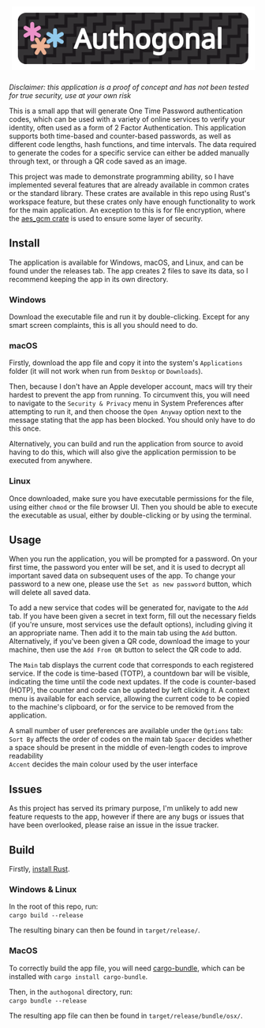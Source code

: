 <h1 align="center">
    <picture>
        <img height="128px" style="margin: 0; padding: 0" src="./icon/Banner.svg">
    </picture>
</h1>

*Disclaimer: this application is a proof of concept and has not been tested for true security, use at your own risk*  

This is a small app that will generate One Time Password authentication codes, which can be used with a variety of online services to verify your identity, often used as a form of 2 Factor Authentication. This application supports both time-based and counter-based passwords, as well as different code lengths, hash functions, and time intervals. The data required to generate the codes for a specific service can either be added manually through text, or through a QR code saved as an image.

This project was made to demonstrate programming ability, so I have implemented several features that are already available in common crates or the standard library. These crates are available in this repo using Rust's workspace feature, but these crates only have enough functionality to work for the main application. An exception to this is for file encryption, where the [aes_gcm crate](https://docs.rs/aes-gcm/latest/aes_gcm/) is used to ensure some layer of security.

## Install

The application is available for Windows, macOS, and Linux, and can be found under the releases tab. The app creates 2 files to save its data, so I recommend keeping the app in its own directory.

### Windows

Download the executable file and run it by double-clicking. Except for any smart screen complaints, this is all you should need to do.

### macOS

Firstly, download the app file and copy it into the system's `Applications` folder (it will not work when run from `Desktop` or `Downloads`).

Then, because I don't have an Apple developer account, macs will try their hardest to prevent the app from running. To circumvent this, you will need to navigate to the `Security & Privacy` menu in System Preferences after attempting to run it, and then choose the `Open Anyway` option next to the message stating that the app has been blocked. You should only have to do this once.

Alternatively, you can build and run the application from source to avoid having to do this, which will also give the application permission to be executed from anywhere.

### Linux

Once downloaded, make sure you have executable permissions for the file, using either `chmod` or the file browser UI. Then you should be able to execute the executable as usual, either by double-clicking or by using the terminal.

## Usage

When you run the application, you will be prompted for a password. On your first time, the password you enter will be set, and it is used to decrypt all important saved data on subsequent uses of the app. To change your password to a new one, please use the `Set as new password` button, which will delete all saved data.

To add a new service that codes will be generated for, navigate to the `Add` tab. If you have been given a secret in text form, fill out the necessary fields (if you're unsure, most services use the default options), including giving it an appropriate name. Then add it to the main tab using the `Add` button.  
Alternatively, if you've been given a QR code, download the image to your machine, then use the `Add From QR` button to select the QR code to add.

The `Main` tab displays the current code that corresponds to each registered service. If the code is time-based (TOTP), a countdown bar will be visible, indicating the time until the code next updates. If the code is counter-based (HOTP), the counter and code can be updated by left clicking it. A context menu is available for each service, allowing the current code to be copied to the machine's clipboard, or for the service to be removed from the application.

A small number of user preferences are available under the `Options` tab:  
`Sort By` affects the order of codes on the main tab
`Spacer` decides whether a space should be present in the middle of even-length codes to improve readability  
`Accent` decides the main colour used by the user interface

## Issues

As this project has served its primary purpose, I'm unlikely to add new feature requests to the app, however if there are any bugs or issues that have been overlooked, please raise an issue in the issue tracker.

## Build

Firstly, [install Rust](https://www.rust-lang.org/tools/install).

### Windows & Linux

In the root of this repo, run:  
`cargo build --release`

The resulting binary can then be found in `target/release/`.

### MacOS

To correctly build the app file, you will need [cargo-bundle](https://github.com/burtonageo/cargo-bundle), which can be installed with `cargo install cargo-bundle`.

Then, in the `authogonal` directory, run:  
`cargo bundle --release`

The resulting app file can then be found in `target/release/bundle/osx/`.